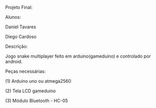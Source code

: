 Projeto Final:

Alunos:

  Daniel Tavares
  
  Diego Cardoso
  
Descrição:

  Jogo snake multiplayer feito em arduino(gameduino) e controlado por android.
  
Peças necessárias:

  (1) Arduino uno ou atmega2560
  
  (2) Tela LCD gameduino
  
  (3) Módulo Bluetooth - HC-05
